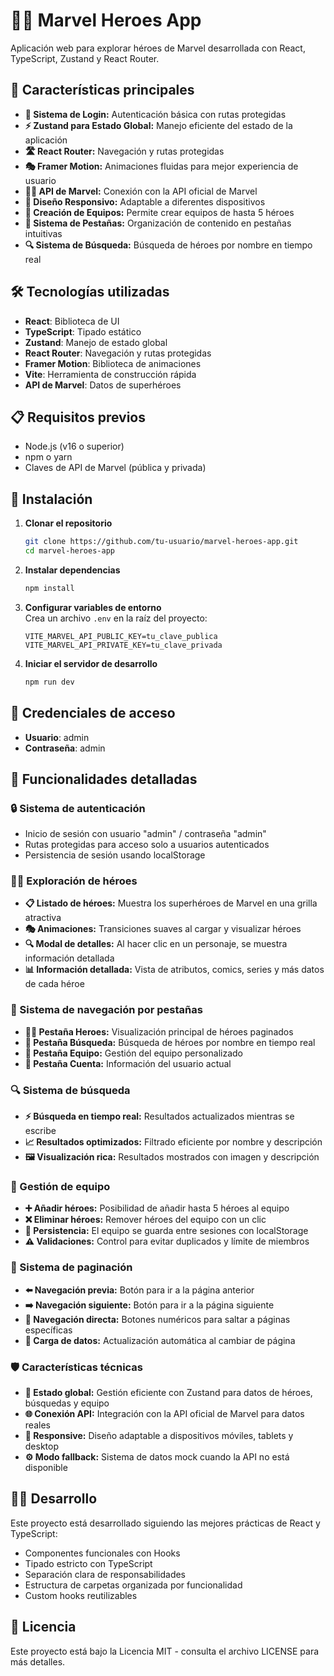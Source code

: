 # 🦸‍♂️ Marvel Heroes App

Aplicación web para explorar héroes de Marvel desarrollada con React, TypeScript, Zustand y React Router.

## 🚀 Características principales

- **🔐 Sistema de Login:** Autenticación básica con rutas protegidas
- **⚡ Zustand para Estado Global:** Manejo eficiente del estado de la aplicación
- **🛣️ React Router:** Navegación y rutas protegidas
- **🎭 Framer Motion:** Animaciones fluidas para mejor experiencia de usuario
- **🦸‍♀️ API de Marvel:** Conexión con la API oficial de Marvel
- **📱 Diseño Responsivo:** Adaptable a diferentes dispositivos
- **👥 Creación de Equipos:** Permite crear equipos de hasta 5 héroes
- **📝 Sistema de Pestañas:** Organización de contenido en pestañas intuitivas
- **🔍 Sistema de Búsqueda:** Búsqueda de héroes por nombre en tiempo real

## 🛠️ Tecnologías utilizadas

- **React**: Biblioteca de UI
- **TypeScript**: Tipado estático
- **Zustand**: Manejo de estado global
- **React Router**: Navegación y rutas protegidas
- **Framer Motion**: Biblioteca de animaciones
- **Vite**: Herramienta de construcción rápida
- **API de Marvel**: Datos de superhéroes

## 📋 Requisitos previos

- Node.js (v16 o superior)
- npm o yarn
- Claves de API de Marvel (pública y privada)

## 🔧 Instalación

1. **Clonar el repositorio**

   ```bash
   git clone https://github.com/tu-usuario/marvel-heroes-app.git
   cd marvel-heroes-app
   ```

2. **Instalar dependencias**

   ```bash
   npm install
   ```

3. **Configurar variables de entorno**  
   Crea un archivo `.env` en la raíz del proyecto:

   ```env
   VITE_MARVEL_API_PUBLIC_KEY=tu_clave_publica
   VITE_MARVEL_API_PRIVATE_KEY=tu_clave_privada
   ```

4. **Iniciar el servidor de desarrollo**

   ```bash
   npm run dev
   ```

## 🔑 Credenciales de acceso

- **Usuario**: admin
- **Contraseña**: admin

## 📱 Funcionalidades detalladas

### 🔒 Sistema de autenticación

- Inicio de sesión con usuario "admin" / contraseña "admin"
- Rutas protegidas para acceso solo a usuarios autenticados
- Persistencia de sesión usando localStorage

### 🦸‍♀️ Exploración de héroes

- **📋 Listado de héroes:** Muestra los superhéroes de Marvel en una grilla atractiva
- **🎭 Animaciones:** Transiciones suaves al cargar y visualizar héroes
- **🔍 Modal de detalles:** Al hacer clic en un personaje, se muestra información detallada
- **📊 Información detallada:** Vista de atributos, comics, series y más datos de cada héroe

### 📑 Sistema de navegación por pestañas

- **🦸‍♀️ Pestaña Heroes:** Visualización principal de héroes paginados
- **🔎 Pestaña Búsqueda:** Búsqueda de héroes por nombre en tiempo real
- **👥 Pestaña Equipo:** Gestión del equipo personalizado
- **👤 Pestaña Cuenta:** Información del usuario actual

### 🔍 Sistema de búsqueda

- **⚡ Búsqueda en tiempo real:** Resultados actualizados mientras se escribe
- **📈 Resultados optimizados:** Filtrado eficiente por nombre y descripción
- **🖼️ Visualización rica:** Resultados mostrados con imagen y descripción

### 👥 Gestión de equipo

- **➕ Añadir héroes:** Posibilidad de añadir hasta 5 héroes al equipo
- **❌ Eliminar héroes:** Remover héroes del equipo con un clic
- **💾 Persistencia:** El equipo se guarda entre sesiones con localStorage
- **⚠️ Validaciones:** Control para evitar duplicados y límite de miembros

### 📄 Sistema de paginación

- **⬅️ Navegación previa:** Botón para ir a la página anterior
- **➡️ Navegación siguiente:** Botón para ir a la página siguiente
- **🔢 Navegación directa:** Botones numéricos para saltar a páginas específicas
- **🔄 Carga de datos:** Actualización automática al cambiar de página

### 🛡️ Características técnicas

- **🔄 Estado global:** Gestión eficiente con Zustand para datos de héroes, búsquedas y equipo
- **🌐 Conexión API:** Integración con la API oficial de Marvel para datos reales
- **📱 Responsive:** Diseño adaptable a dispositivos móviles, tablets y desktop
- **⚙️ Modo fallback:** Sistema de datos mock cuando la API no está disponible

## 👨‍💻 Desarrollo

Este proyecto está desarrollado siguiendo las mejores prácticas de React y TypeScript:

- Componentes funcionales con Hooks
- Tipado estricto con TypeScript
- Separación clara de responsabilidades
- Estructura de carpetas organizada por funcionalidad
- Custom hooks reutilizables

## 📝 Licencia

Este proyecto está bajo la Licencia MIT - consulta el archivo LICENSE para más detalles.
